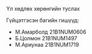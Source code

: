 Үл хөдлөх хөрөнгийн туслах

Гүйцэтгэсэн багийн гишүүд: 
- М.Амарболд 21B1NUM0606
- Б.Цолмон 21B1NUM1497
- М.Ариунаа 21B1NUM1719
